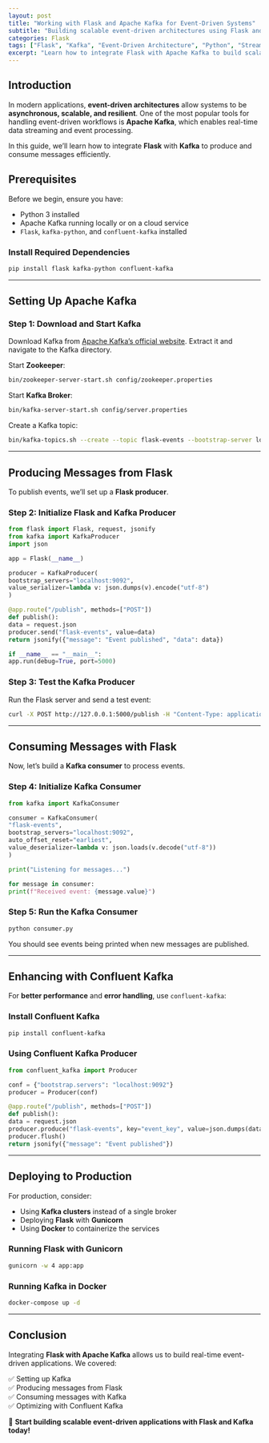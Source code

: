 ```yaml
---
layout: post
title: "Working with Flask and Apache Kafka for Event-Driven Systems"
subtitle: "Building scalable event-driven architectures using Flask and Kafka"
categories: Flask
tags: ["Flask", "Kafka", "Event-Driven Architecture", "Python", "Streaming"]
excerpt: "Learn how to integrate Flask with Apache Kafka to build scalable event-driven architectures for real-time data processing."
---
```


## Introduction

In modern applications, **event-driven architectures** allow systems to be **asynchronous, scalable, and resilient**. One of the most popular tools for handling event-driven workflows is **Apache Kafka**, which enables real-time data streaming and event processing.

In this guide, we’ll learn how to integrate **Flask** with **Kafka** to produce and consume messages efficiently.

## Prerequisites

Before we begin, ensure you have:

- Python 3 installed
- Apache Kafka running locally or on a cloud service
- `Flask`, `kafka-python`, and `confluent-kafka` installed

### Install Required Dependencies

```sh
pip install flask kafka-python confluent-kafka
```

---

## Setting Up Apache Kafka

### Step 1: Download and Start Kafka

Download Kafka from [Apache Kafka’s official website](https://kafka.apache.org/downloads). Extract it and navigate to the Kafka directory.

Start **Zookeeper**:

```sh
bin/zookeeper-server-start.sh config/zookeeper.properties
```

Start **Kafka Broker**:

```sh
bin/kafka-server-start.sh config/server.properties
```

Create a Kafka topic:

```sh
bin/kafka-topics.sh --create --topic flask-events --bootstrap-server localhost:9092 --partitions 1 --replication-factor 1
```

---

## Producing Messages from Flask

To publish events, we’ll set up a **Flask producer**.

### Step 2: Initialize Flask and Kafka Producer

```python
from flask import Flask, request, jsonify
from kafka import KafkaProducer
import json

app = Flask(__name__)

producer = KafkaProducer(
bootstrap_servers="localhost:9092",
value_serializer=lambda v: json.dumps(v).encode("utf-8")
)

@app.route("/publish", methods=["POST"])
def publish():
data = request.json
producer.send("flask-events", value=data)
return jsonify({"message": "Event published", "data": data})

if __name__ == "__main__":
app.run(debug=True, port=5000)
```

### Step 3: Test the Kafka Producer

Run the Flask server and send a test event:

```sh
curl -X POST http://127.0.0.1:5000/publish -H "Content-Type: application/json" -d '{"event": "user_registered", "user_id": 123}'
```

---

## Consuming Messages with Flask

Now, let’s build a **Kafka consumer** to process events.

### Step 4: Initialize Kafka Consumer

```python
from kafka import KafkaConsumer

consumer = KafkaConsumer(
"flask-events",
bootstrap_servers="localhost:9092",
auto_offset_reset="earliest",
value_deserializer=lambda v: json.loads(v.decode("utf-8"))
)

print("Listening for messages...")

for message in consumer:
print(f"Received event: {message.value}")
```

### Step 5: Run the Kafka Consumer

```sh
python consumer.py
```

You should see events being printed when new messages are published.

---

## Enhancing with Confluent Kafka

For **better performance** and **error handling**, use `confluent-kafka`:

### Install Confluent Kafka

```sh
pip install confluent-kafka
```

### Using Confluent Kafka Producer

```python
from confluent_kafka import Producer

conf = {"bootstrap.servers": "localhost:9092"}
producer = Producer(conf)

@app.route("/publish", methods=["POST"])
def publish():
data = request.json
producer.produce("flask-events", key="event_key", value=json.dumps(data))
producer.flush()
return jsonify({"message": "Event published"})
```

---

## Deploying to Production

For production, consider:

- Using **Kafka clusters** instead of a single broker
- Deploying **Flask** with **Gunicorn**
- Using **Docker** to containerize the services

### Running Flask with Gunicorn

```sh
gunicorn -w 4 app:app
```

### Running Kafka in Docker

```sh
docker-compose up -d
```

---

## Conclusion

Integrating **Flask with Apache Kafka** allows us to build real-time event-driven applications. We covered:

✅ Setting up Kafka  
✅ Producing messages from Flask  
✅ Consuming messages with Kafka  
✅ Optimizing with Confluent Kafka

🚀 **Start building scalable event-driven applications with Flask and Kafka today!**  
